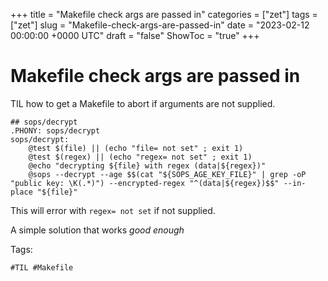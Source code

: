 +++
title = "Makefile check args are passed in"
categories = ["zet"]
tags = ["zet"]
slug = "Makefile-check-args-are-passed-in"
date = "2023-02-12 00:00:00 +0000 UTC"
draft = "false"
ShowToc = "true"
+++

# Makefile check args are passed in

TIL how to get a Makefile to abort if arguments are not supplied.

```shell
## sops/decrypt
.PHONY: sops/decrypt
sops/decrypt:
	@test $(file) || (echo "file= not set" ; exit 1)
	@test $(regex) || (echo "regex= not set" ; exit 1)
	@echo "decrypting ${file} with regex (data|${regex})"
	@sops --decrypt --age $$(cat "${SOPS_AGE_KEY_FILE}" | grep -oP "public key: \K(.*)") --encrypted-regex "^(data|${regex})$$" --in-place "${file}"
```

This will error with `regex= not set` if not supplied.

A simple solution that works *good enough*

Tags:

    #TIL #Makefile
